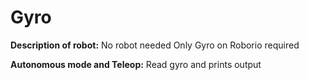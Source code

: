 # Gyro

**Description of robot:**
No robot needed
Only Gyro on Roborio required

**Autonomous mode and Teleop:**
Read gyro and prints output
